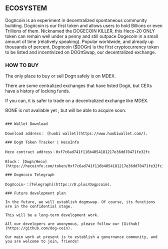 ## ECOSYSTEM

Dogπcoin is an experiment in decentralized spontaneous community building. Dogπcoin is our first token and allows users to hold Billions or even Trillions of them.  Nicknamed the DOGECOIN KILLER, this Heco-20 ONLY token can remain well under a penny and still outpace Dogecoin in a small amount of time (relatively speaking). Popular worldwide, and already up thousands of percent, Dogπcoin ($DOGπ) is the first cryptocurrency token to be listed and incentivized on DOGπSwap, our decentralized exchange.   

### HO​W TO BUY

The only place to buy or sell Dogπ safely is on MDEX. 

There are some centralized exchanges that have listed Dogπ, but CEXs have a history of locking funds. 

If you can, it is safer to trade on a decentralized exchange like MDEX.

BONE is not available yet , but will be able to acquire soon.

```

### Wallet Download

Download address： [huobi wallet](https://www.huobiwallet.com/).

### Dogπ Token Tracker | HecoInfo

Heco contract address：0xf7c6ad741f116b4054181217e36dd70471fe32fc

Block： [Dogπ/Heco](https://hecoinfo.com/token/0xf7c6ad741f116b4054181217e36dd70471fe32fc).

### Dogπcoin Telegraph

Dogπcoin✓：[Telegraph](https://0.plus/Dogpcoim).

### Future development plan

In the future, we will establish dogπswap. Of course, its functions are in the confidential stage.

This will be a long-term development work.

All our developers are anonymous, please follow our [Github](https://github.com/dog-coin).

Our main work at present is to establish a governance community, and you are welcome to join, friends!



